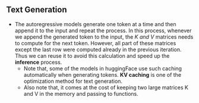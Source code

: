 ## Text Generation 
+ The autoregressive models generate one token at a time and then append it to the input and repeat the process. In this process, whenever we append the generated token to the input,
the __K_ and _V__ matrices needs to compute for the next token. However, all part of these matrices except the last row were computed already in the previous iteration. Thus we can reuse it to avoid this calculation
and speed up the __inference__ process.
  + Note that, some of the models in huggingFace use such caching automatically when generating tokens. __KV caching__ is one of the optimization method for text generation.
  +  Also note that, it comes at the cost of keeping two large matrices K and V in the memory and passing to functions.
